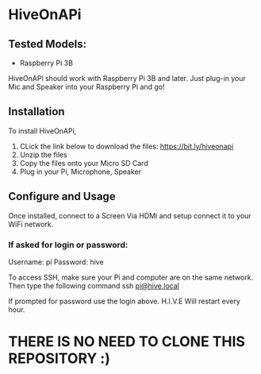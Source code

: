 # HiveOnAPi

## Tested Models:
  - Raspberry Pi 3B

HiveOnAPi should work with Raspberry Pi 3B and later. 
Just plug-in your Mic and Speaker into your Raspberry Pi and go!


## Installation

To install HiveOnAPi, 
1. CLick the link below to download the files:
https://bit.ly/hiveonapi
3. Unzip the files
4. Copy the files onto your Micro SD Card
5. Plug in your Pi, Microphone, Speaker


## Configure and Usage
Once installed, connect to a Screen Via HDMi and setup connect it to your WiFi network.


### If asked for login or password:
Username: pi
Password: hive

To access SSH, make sure your Pi and computer are on the same network. Then type the following command
ssh pi@hive.local

If prompted for password use the login above. 
H.I.V.E Will restart every hour.

# THERE IS NO NEED TO CLONE THIS REPOSITORY :)
